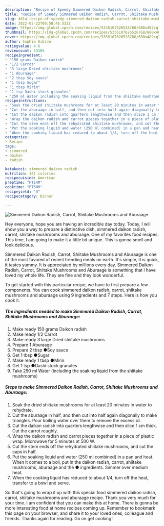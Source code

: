 ```yaml
---
description: "Recipe of Speedy Simmered Daikon Radish, Carrot, Shiitake Mushrooms and Aburaage"
title: "Recipe of Speedy Simmered Daikon Radish, Carrot, Shiitake Mushrooms and Aburaage"
slug: 4614-recipe-of-speedy-simmered-daikon-radish-carrot-shiitake-mushrooms-and-aburaage
date: 2022-02-22T00:58:46.532Z
image: https://img-global.cpcdn.com/recipes/5336107626528768/680x482cq70/simmered-daikon-radish-carrot-shiitake-mushrooms-and-aburaage-recipe-main-photo.jpg
thumbnail: https://img-global.cpcdn.com/recipes/5336107626528768/680x482cq70/simmered-daikon-radish-carrot-shiitake-mushrooms-and-aburaage-recipe-main-photo.jpg
cover: https://img-global.cpcdn.com/recipes/5336107626528768/680x482cq70/simmered-daikon-radish-carrot-shiitake-mushrooms-and-aburaage-recipe-main-photo.jpg
author: Sophie Gibson
ratingvalue: 4.6
reviewcount: 43105
recipeingredient:
- "150 grams Daikon radish"
- "1/2 Carrot"
- "3 large Dried shiitake mushrooms"
- "1 Aburaage"
- "2 tbsp Soy sauce"
- "1 tbsp Sugar"
- "1 tbsp Mirin"
- "1 tsp Dashi stock granules"
- "250 ml Water including the soaking liquid from the shiitake mushrooms"
recipeinstructions:
- "Soak the dried shiitake mushrooms for at least 20 minutes in water to rehydrate."
- "Cut the aburaage in half, and then cut into half again diagonally to make triangles. Pour boiling water over them to remove the excess oil."
- "Cut the daikon radish into quarters lengthwise and then slice 1 cm thick. Cut the carrot roughly."
- "Wrap the daikon radish and carrot pieces together in a piece of plastic wrap. Microwave for 5 minutes at 500 W."
- "Cut the stem ends off the rehydrated shiitake mushrooms, and cut the caps in half."
- "Put the soaking liquid and water (250 ml combined) in a pan and heat. When it comes to a boil, put in the daikon radish, carrot, shiitake mushrooms, aburaage and the ● ingredients. Simmer over medium heat."
- "When the cooking liquid has reduced to about 1/4, turn off the heat, transfer to a bowl and serve."
categories:
- Recipe
tags:
- simmered
- daikon
- radish

katakunci: simmered daikon radish 
nutrition: 141 calories
recipecuisine: American
preptime: "PT14M"
cooktime: "PT60M"
recipeyield: "4"
recipecategory: Dinner

---
```



![Simmered Daikon Radish, Carrot, Shiitake Mushrooms and Aburaage](https://img-global.cpcdn.com/recipes/5336107626528768/680x482cq70/simmered-daikon-radish-carrot-shiitake-mushrooms-and-aburaage-recipe-main-photo.jpg)

Hey everyone, hope you are having an incredible day today. Today, I will show you a way to prepare a distinctive dish, simmered daikon radish, carrot, shiitake mushrooms and aburaage. One of my favorites food recipes. This time, I am going to make it a little bit unique. This is gonna smell and look delicious.



Simmered Daikon Radish, Carrot, Shiitake Mushrooms and Aburaage is one of the most favored of recent trending meals on earth. It's simple, it is quick, it tastes yummy. It is appreciated by millions every day. Simmered Daikon Radish, Carrot, Shiitake Mushrooms and Aburaage is something that I have loved my whole life. They are fine and they look wonderful.


To get started with this particular recipe, we have to first prepare a few components. You can cook simmered daikon radish, carrot, shiitake mushrooms and aburaage using 9 ingredients and 7 steps. Here is how you cook it.

<!--inarticleads1-->

##### The ingredients needed to make Simmered Daikon Radish, Carrot, Shiitake Mushrooms and Aburaage:

1. Make ready 150 grams Daikon radish
1. Make ready 1/2 Carrot
1. Make ready 3 large Dried shiitake mushrooms
1. Prepare 1 Aburaage
1. Prepare 2 tbsp ●Soy sauce
1. Get 1 tbsp ●Sugar
1. Make ready 1 tbsp ●Mirin
1. Get 1 tsp ●Dashi stock granules
1. Take 250 ml Water (including the soaking liquid from the shiitake mushrooms)




<!--inarticleads2-->

##### Steps to make Simmered Daikon Radish, Carrot, Shiitake Mushrooms and Aburaage:

1. Soak the dried shiitake mushrooms for at least 20 minutes in water to rehydrate.
1. Cut the aburaage in half, and then cut into half again diagonally to make triangles. Pour boiling water over them to remove the excess oil.
1. Cut the daikon radish into quarters lengthwise and then slice 1 cm thick. Cut the carrot roughly.
1. Wrap the daikon radish and carrot pieces together in a piece of plastic wrap. Microwave for 5 minutes at 500 W.
1. Cut the stem ends off the rehydrated shiitake mushrooms, and cut the caps in half.
1. Put the soaking liquid and water (250 ml combined) in a pan and heat. When it comes to a boil, put in the daikon radish, carrot, shiitake mushrooms, aburaage and the ● ingredients. Simmer over medium heat.
1. When the cooking liquid has reduced to about 1/4, turn off the heat, transfer to a bowl and serve.




So that's going to wrap it up with this special food simmered daikon radish, carrot, shiitake mushrooms and aburaage recipe. Thank you very much for your time. I am confident that you can make this at home. There is gonna be more interesting food at home recipes coming up. Remember to bookmark this page on your browser, and share it to your loved ones, colleague and friends. Thanks again for reading. Go on get cooking!
